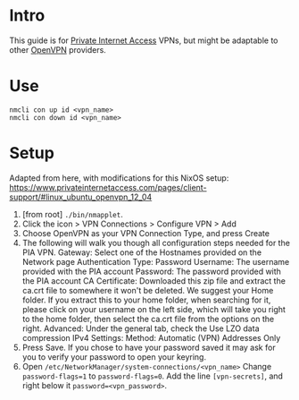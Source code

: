 # Intro

This guide is for [Private Internet Access](https://www.privateinternetaccess.com/) VPNs, but might be adaptable to other [OpenVPN](http://en.wikipedia.org/wiki/OpenVPN) providers.

# Use

```
nmcli con up id <vpn_name>
nmcli con down id <vpn_name>
```

# Setup

Adapted from here, with modifications for this NixOS setup:
https://www.privateinternetaccess.com/pages/client-support/#linux_ubuntu_openvpn_12_04

1. [from root] `./bin/nmapplet`.
2. Click the icon > VPN Connections > Configure VPN > Add
3. Choose OpenVPN as your VPN Connection Type, and press Create
5. The following will walk you though all configuration steps needed for the PIA VPN.
    Gateway: Select one of the Hostnames provided on the Network page
    Authentication
        Type: Password
        Username: The username provided with the PIA account
        Password: The password provided with the PIA account
        CA Certificate: Downloaded this zip file and extract the ca.crt file to somewhere it won't be deleted. We suggest your Home folder. If you extract this to your home folder, when searching for it, please click on your username on the left side, which will take you right to the home folder, then select the ca.crt file from the options on the right. 
    Advanced: Under the general tab, check the Use LZO data compression
    IPv4 Settings:
        Method: Automatic (VPN) Addresses Only 
6. Press Save. If you chose to have your password saved it may ask for you to verify your password to open your keyring. 
7. Open `/etc/NetworkManager/system-connections/<vpn_name>`
    Change `password-flags=1` to `password-flags=0`.
    Add the line `[vpn-secrets]`, and right below it `password=<vpn_password>`.
